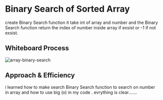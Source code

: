 # Binary Search of Sorted Array
create Binary Search function it take int of array and number and the Binary Search function return the index of number inside array if exsist or -1 if not exsist.

## Whiteboard Process
![array-binary-search](https://user-images.githubusercontent.com/97642724/156798591-6c4732fb-3922-4138-a638-ffcb1db9ff81.png)



## Approach & Efficiency
i learned how to make search Binary Search function to search on number in  array and how to use big (o) in my code .
evrything is clear.......
